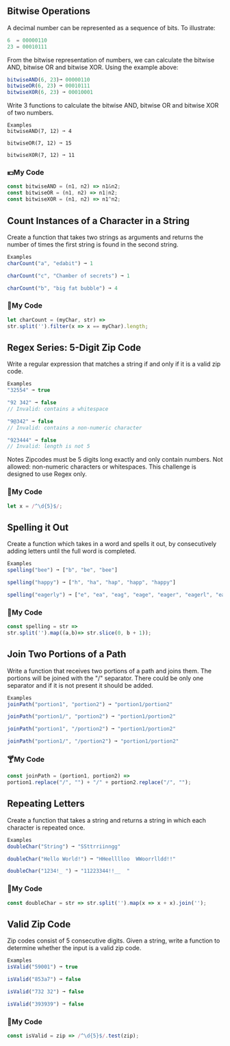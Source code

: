 ## Bitwise Operations
A decimal number can be represented as a sequence of bits. To illustrate:
```js
6  = 00000110
23 = 00010111
```
From the bitwise representation of numbers, we can calculate the bitwise AND, bitwise OR and bitwise XOR. Using the example above:
```js
bitwiseAND(6, 23)➞ 00000110
bitwiseOR(6, 23) ➞ 00010111
bitwiseXOR(6, 23) ➞ 00010001
```
Write 3 functions to calculate the bitwise AND, bitwise OR and bitwise XOR of two numbers.
```
Examples
bitwiseAND(7, 12) ➞ 4

bitwiseOR(7, 12) ➞ 15

bitwiseXOR(7, 12) ➞ 11
```
### :yen:My Code
```js
const bitwiseAND = (n1, n2) => n1&n2;
const bitwiseOR = (n1, n2) => n1|n2;
const bitwiseXOR = (n1, n2) => n1^n2;
```
## Count Instances of a Character in a String
Create a function that takes two strings as arguments and returns the number of times the first string is found in the second string.
```js
Examples
charCount("a", "edabit") ➞ 1

charCount("c", "Chamber of secrets") ➞ 1

charCount("b", "big fat bubble") ➞ 4
```
### :sake:My Code
```js
let charCount = (myChar, str) =>
str.split('').filter(x => x == myChar).length;
```

## Regex Series: 5-Digit Zip Code
Write a regular expression that matches a string if and only if it is a valid zip code.
```js
Examples
"32554" ➞ true

"92 342" ➞ false
// Invalid: contains a whitespace

"9@342" ➞ false
// Invalid: contains a non-numeric character

"923444" ➞ false
// Invalid: length is not 5
```
Notes
Zipcodes must be 5 digits long exactly and only contain numbers.
Not allowed: non-numeric characters or whitespaces.
This challenge is designed to use Regex only.
### :beers:My Code
```js
let x = /^\d{5}$/;
```

## Spelling it Out
Create a function which takes in a word and spells it out, by consecutively adding letters until the full word is completed.
```js
Examples
spelling("bee") ➞ ["b", "be", "bee"]

spelling("happy") ➞ ["h", "ha", "hap", "happ", "happy"]

spelling("eagerly") ➞ ["e", "ea", "eag", "eage", "eager", "eagerl", "eagerly"]
```
### :tropical_drink:My Code
```js
const spelling = str =>
str.split('').map((a,b)=> str.slice(0, b + 1));
```
## Join Two Portions of a Path
Write a function that receives two portions of a path and joins them. The portions will be joined with the "/" separator. There could be only one separator and if it is not present it should be added.
```js
Examples
joinPath("portion1", "portion2") ➞ "portion1/portion2"

joinPath("portion1/", "portion2") ➞ "portion1/portion2"

joinPath("portion1", "/portion2") ➞ "portion1/portion2"

joinPath("portion1/", "/portion2") ➞ "portion1/portion2"
```
### :cocktail:My Code
```js
const joinPath = (portion1, portion2) =>
portion1.replace("/", "") + "/" + portion2.replace("/", "");
```

## Repeating Letters
Create a function that takes a string and returns a string in which each character is repeated once.
```js
Examples
doubleChar("String") ➞ "SSttrriinngg"

doubleChar("Hello World!") ➞ "HHeelllloo  WWoorrlldd!!"

doubleChar("1234!_ ") ➞ "11223344!!__  "
```
### :wine_glass:My Code
```js
const doubleChar = str => str.split('').map(x => x + x).join('');
```

## Valid Zip Code
Zip codes consist of 5 consecutive digits. Given a string, write a function to determine whether the input is a valid zip code.
```js
Examples
isValid("59001") ➞ true

isValid("853a7") ➞ false

isValid("732 32") ➞ false

isValid("393939") ➞ false
```
### :fork_and_knife:My Code
```js
const isValid = zip => /^\d{5}$/.test(zip);
```

